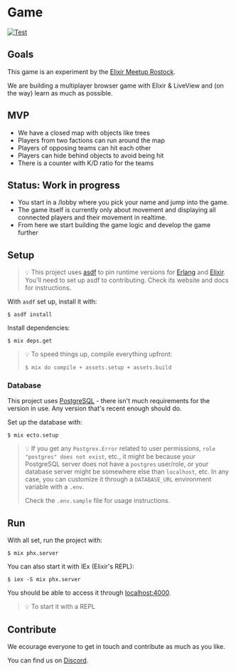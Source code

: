 # Game

[![Test](https://github.com/Elixir-Meetup-Rostock/game/actions/workflows/test.yml/badge.svg)](https://github.com/Elixir-Meetup-Rostock/game/actions/workflows/test.yml)

## Goals

This game is an experiment by the [Elixir Meetup Rostock](https://github.com/Elixir-Meetup-Rostock).

We are building a multiplayer browser game with Elixir & LiveView and (on the way) learn as much as possible.

## MVP

- We have a closed map with objects like trees
- Players from two factions can run around the map
- Players of opposing teams can hit each other
- Players can hide behind objects to avoid being hit
- There is a counter with K/D ratio for the teams

## Status: Work in progress

- You start in a /lobby where you pick your name and jump into the game.
- The game itself is currently only about movement and displaying all connected players and their movement in realtime.
- From here we start building the game logic and develop the game further

## Setup

> 💡 This project uses [asdf](https://asdf-vm.com) to pin runtime versions for [Erlang](https://www.erlang.org) and [Elixir](https://elixir-lang.org). You'll need to set up asdf to contributing. Check its website and docs for instructions.

With `asdf` set up, install it with:

```
$ asdf install
```

Install dependencies:

```
$ mix deps.get
```

> 💡 To speed things up, compile everything upfront:
>
> ```
> $ mix do compile + assets.setup + assets.build
> ```

### Database

This project uses [PostgreSQL](https://www.postgresql.org) - there isn't much requirements for the version in use. Any version that's recent enough should do.

Set up the database with:

```
$ mix ecto.setup
```

> 💡 If you get any `Postgrex.Error` related to user permissions, `role "postgres" does not exist`, etc., it might be because your PostgreSQL server does not have a `postgres` user/role, or your database server might be somewhere else than `localhost`, etc. In any case, you can customize it through a `DATABASE_URL` environment variable with a `.env`.
>
> Check the `.env.sample` file for usage instructions.

## Run

With all set, run the project with:

```
$ mix phx.server
```

You can also start it with IEx (Elixir's REPL):

```
$ iex -S mix phx.server
```

You should be able to access it through [localhost:4000](http://localhost:4000).

> 💡 To start it with a REPL

## Contribute

We ecourage everyone to get in touch and contribute as much as you like.

You can find us on [Discord](https://discord.gg/CvcVcfKF).
